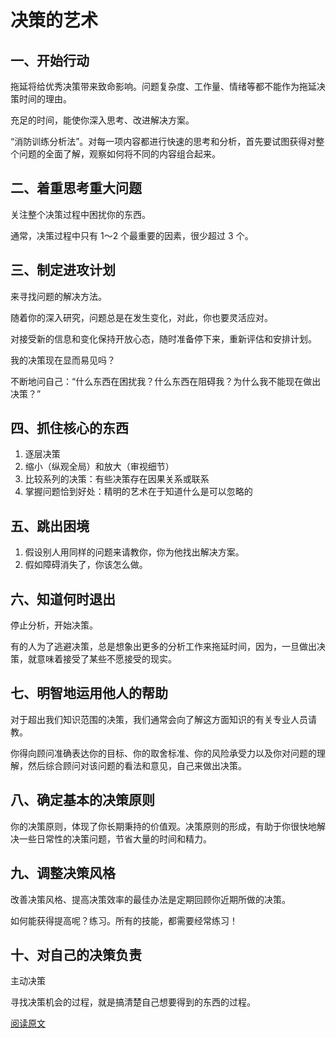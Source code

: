 # 决策的艺术

## 一、开始行动

拖延将给优秀决策带来致命影响。问题复杂度、工作量、情绪等都不能作为拖延决策时间的理由。

充足的时间，能使你深入思考、改进解决方案。

“消防训练分析法”。对每一项内容都进行快速的思考和分析，首先要试图获得对整个问题的全面了解，观察如何将不同的内容组合起来。

## 二、着重思考重大问题

关注整个决策过程中困扰你的东西。

通常，决策过程中只有 1～2 个最重要的因素，很少超过 3 个。

## 三、制定进攻计划

来寻找问题的解决方法。

随着你的深入研究，问题总是在发生变化，对此，你也要灵活应对。

对接受新的信息和变化保持开放心态，随时准备停下来，重新评估和安排计划。

我的决策现在显而易见吗？

不断地问自己：“什么东西在困扰我？什么东西在阻碍我？为什么我不能现在做出决策？”

## 四、抓住核心的东西

1. 逐层决策
2. 缩小（纵观全局）和放大（审视细节）
3. 比较系列的决策：有些决策存在因果关系或联系
4. 掌握问题恰到好处：精明的艺术在于知道什么是可以忽略的

## 五、跳出困境

1. 假设别人用同样的问题来请教你，你为他找出解决方案。
2. 假如障碍消失了，你该怎么做。

## 六、知道何时退出

停止分析，开始决策。

有的人为了逃避决策，总是想象出更多的分析工作来拖延时间，因为，一旦做出决策，就意味着接受了某些不愿接受的现实。

## 七、明智地运用他人的帮助

对于超出我们知识范围的决策，我们通常会向了解这方面知识的有关专业人员请教。

你得向顾问准确表达你的目标、你的取舍标准、你的风险承受力以及你对问题的理解，然后综合顾问对该问题的看法和意见，自己来做出决策。

## 八、确定基本的决策原则

你的决策原则，体现了你长期秉持的价值观。决策原则的形成，有助于你很快地解决一些日常性的决策问题，节省大量的时间和精力。

## 九、调整决策风格

改善决策风格、提高决策效率的最佳办法是定期回顾你近期所做的决策。

如何能获得提高呢？练习。所有的技能，都需要经常练习！

## 十、对自己的决策负责

主动决策

寻找决策机会的过程，就是搞清楚自己想要得到的东西的过程。



[阅读原文](https://mp.weixin.qq.com/s/u1Ib5p8LXvDsWVGMZSG6pA)

